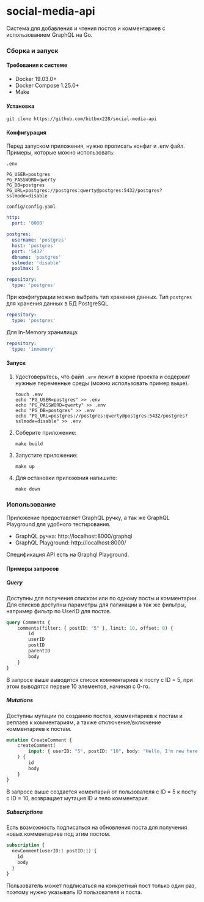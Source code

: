 # social-media-api

Система для добавления и чтения постов и комментариев с
использованием GraphQL на Go.

### Сборка и запуск

#### Требования к системе

- Docker 19.03.0+
- Docker Compose 1.25.0+
- Make

#### Установка

```shell
git clone https://github.com/bitbox228/social-media-api
```

#### Конфигурация

Перед запуском приложения, нужно прописать конфиг и .env файл. Примеры, которые можно использовать:

`.env`
```dotenv
PG_USER=postgres
PG_PASSWORD=qwerty
PG_DB=postgres
PG_URL=postgres://postgres:qwerty@postgres:5432/postgres?sslmode=disable
```

`config/config.yaml`
```yml
http:
  port: '8000'

postgres:
  username: 'postgres'
  host: 'postgres'
  port: '5432'
  dbname: 'postgres'
  sslmode: 'disable'
  poolmax: 5

repository:
  type: 'postgres'
```

При конфигурации можно выбрать тип хранения данных. Тип `postgres` для хранения данных в БД PostgreSQL.
```yml
repository:
  type: 'postgres'
```

Для In-Memory хранилища:
```yml
repository:
  type: 'inmemory'
```

#### Запуск

1. Удостоверьтесь, что файл `.env` лежит в корне проекта и содержит нужные переменные среды (можно использовать пример выше).
    ```shell
    touch .env
    echo "PG_USER=postgres" >> .env
    echo "PG_PASSWORD=qwerty" >> .env
    echo "PG_DB=postgres" >> .env
    echo "PG_URL=postgres://postgres:qwerty@postgres:5432/postgres?sslmode=disable" >> .env
    ```
2. Соберите приложение:
    ```shell
    make build
    ```
   
3. Запустите приложение:
    ```shell
    make up
    ```
4. Для остановки приложения напишите:
    ```shell
    make down
    ```

### Использование

Приложение предоставляет GraphQL ручку, а так же GraphQL Playground для удобного тестирования.

- GraphQL ручка: http://localhost:8000/graphql
- GraphQL Playground: http://localhost:8000/

Спецификация API есть на Graphql Playground.

#### Примеры запросов

##### Query

Доступны для получения списком или по одному посты и комментарии. Для списков доступны параметры для пагинации а так же фильтры, например фильтр по UserID для постов.

```graphql
query Comments {
    comments(filter: { postID: "5" }, limit: 10, offset: 0) {
        id
        userID
        postID
        parentID
        body
    }
}
```

В запросе выше выводится список комментариев к посту с ID = 5, при этом выводятся первые 10 элементов, начиная с 0-го.

##### Mutations

Доступны мутации по созданию постов, комментариев к постам и реплаев к комментариям, а также отключение/включение комментариев к постам.

```graphql
mutation CreateComment {
    createComment(
        input: { userID: "5", postID: "10", body: "Hello, I'm new here >.<" }
    ) {
        id
        body
    }
}
```

В запросе выше создается коментарий от пользователя с ID = 5 к посту с ID = 10, возвращает мутация ID и тело комментария.

##### Subscriptions

Есть возможность подписаться на обновления поста для получения новых комментариев под этим постом. 

```graphql
subscription {
  newComment(userID:1 postID:1) {
    id
    body
  }
}
```

Пользователь может подписаться на конкретный пост только один раз, поэтому нужно указывать ID пользователя и поста. 